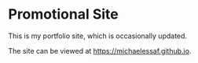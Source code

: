 # Promotional Site

This is my portfolio site, which is occasionally updated.

The site can be viewed at <https://michaelessaf.github.io>.
